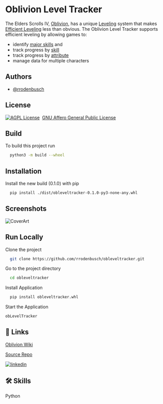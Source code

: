 # Oblivion Level Tracker


The Elders Scrolls IV, [Oblivion](https://en.uesp.net/wiki/Oblivion:Oblivion), has a unique [Leveling](https://en.uesp.net/wiki/Oblivion:Leveling) system that makes [Efficient Leveling](https://en.uesp.net/wiki/Oblivion:Efficient_Leveling) less than obvious.  The Oblivion Level Tracker supports efficient leveling by allowing games to:
- identify [major skills](https://en.uesp.net/wiki/Oblivion:Skills#Major_and_Minor_Skills) and
- track progress by [skill](https://en.uesp.net/wiki/Oblivion:Skills)  
- track progress by [attribute](https://en.uesp.net/wiki/Oblivion:Attributes)
- manage data for multiple characters

## Authors

- [@rrodenbusch](https://www.github.com/rrodenbusch)


## License

[![AGPL License](https://www.gnu.org/graphics/agplv3-155x51.png)](http://www.gnu.org/licenses/agpl-3.0#license-text)&nbsp;&nbsp;[GNU Affero General Public License](https://www.gnu.org/licenses/agpl-3.0#license-text)


## Build

To build this project run

```bash
  python3 -m build --wheel
```


## Installation

Install the new build (0.1.0) with pip

```bash
  pip install ./dist/obleveltracker-0.1.0-py3-none-any.whl
```
    
## Screenshots

![CoverArt](https://images.uesp.net/6/64/OB-cover-Oblivion_Collector%27s_Edition_Box_Art.jpg)


## Run Locally

Clone the project

```bash
  git clone https://github.com/rrodenbusch/obleveltracker.git
```

Go to the project directory

```bash
  cd obleveltracker
```

Install Application

```bash
  pip install obleveltracker.whl
```

Start the Application

```bash
obLevelTracker
```

## 🔗 Links

[Oblivion Wiki](https://en.uesp.net/wiki/Oblivion:Oblivion)

[Source Repo](https://github.com/rrodenbusch/obleveltracker.git)

[![linkedin](https://img.shields.io/badge/linkedin-0A66C2)](https://www.linkedin.com/in/rrodenbusch)



## 🛠 Skills
Python

